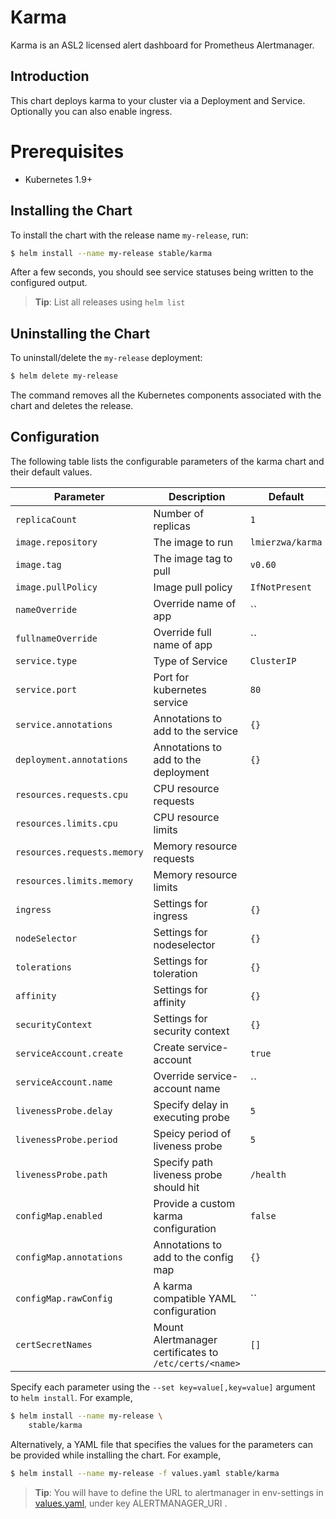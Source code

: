 # Karma

Karma is an ASL2 licensed alert dashboard for Prometheus Alertmanager.

## Introduction

This chart deploys karma to your cluster via a Deployment and Service.
Optionally you can also enable ingress.

# Prerequisites

- Kubernetes 1.9+

## Installing the Chart

To install the chart with the release name `my-release`, run:

```bash
$ helm install --name my-release stable/karma
```

After a few seconds, you should see service statuses being written to the configured output.

> **Tip**: List all releases using `helm list`

## Uninstalling the Chart

To uninstall/delete the `my-release` deployment:

```bash
$ helm delete my-release
```

The command removes all the Kubernetes components associated with the chart and deletes the release.

## Configuration

The following table lists the configurable parameters of the karma chart and their default values.

|             Parameter               |            Description                                 |                    Default                |
|-------------------------------------|--------------------------------------------------------|-------------------------------------------|
| `replicaCount`                      | Number of replicas                                     | `1`                                       |
| `image.repository`                  | The image to run                                       | `lmierzwa/karma`                          |
| `image.tag`                         | The image tag to pull                                  | `v0.60`                                   |
| `image.pullPolicy`                  | Image pull policy                                      | `IfNotPresent`                            |
| `nameOverride`                      | Override name of app                                   | ``                                        |
| `fullnameOverride`                  | Override full name of app                              | ``                                        |
| `service.type`                      | Type of Service                                        | `ClusterIP`                               |
| `service.port`                      | Port for kubernetes service                            | `80`                                      |
| `service.annotations`               | Annotations to add to the service                      | `{}`                                      |
| `deployment.annotations`            | Annotations to add to the deployment                   | `{}`                                      |
| `resources.requests.cpu`            | CPU resource requests                                  |                                           |
| `resources.limits.cpu`              | CPU resource limits                                    |                                           |
| `resources.requests.memory`         | Memory resource requests                               |                                           |
| `resources.limits.memory`           | Memory resource limits                                 |                                           |
| `ingress`                           | Settings for ingress                                   | `{}`                                      |
| `nodeSelector`                      | Settings for nodeselector                              | `{}`                                      |
| `tolerations`                       | Settings for toleration                                | `{}`                                      |
| `affinity`                          | Settings for affinity                                  | `{}`                                      |
| `securityContext`                   | Settings for security context                          | `{}`                                      |
| `serviceAccount.create`             | Create service-account                                 | `true`                                    |
| `serviceAccount.name`               | Override service-account name                          | ``                                        |
| `livenessProbe.delay`               | Specify delay in executing probe                       | `5`                                       |
| `livenessProbe.period`              | Speicy period of liveness probe                        | `5`                                       |
| `livenessProbe.path`                | Specify path liveness probe should hit                 | `/health`                                       |
| `configMap.enabled`                 | Provide a custom karma configuration                   | `false`                                   |
| `configMap.annotations`             | Annotations to add to the config map                   | `{}`                                      |
| `configMap.rawConfig`               | A karma compatible YAML configuration                  | ``                                        |
| `certSecretNames`                   | Mount Alertmanager certificates to `/etc/certs/<name>` | `[]`                                      |

Specify each parameter using the `--set key=value[,key=value]` argument to `helm install`. For example,

```bash
$ helm install --name my-release \
    stable/karma
```

Alternatively, a YAML file that specifies the values for the parameters can be provided while installing the chart. For example,

```bash
$ helm install --name my-release -f values.yaml stable/karma
```

> **Tip**: You will have to define the URL to alertmanager in env-settings in [values.yaml](values.yaml), under key ALERTMANAGER_URI .
